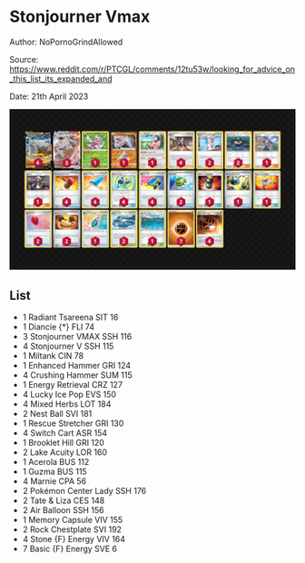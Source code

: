 # Stonjourner Vmax

Author: NoPornoGrindAllowed

Source: <https://www.reddit.com/r/PTCGL/comments/12tu53w/looking_for_advice_on_this_list_its_expanded_and>

Date: 21th April 2023

![decklist](../../images/SVI/Stonjourner%20Vmax/1-%20Stonjourner%20Vmax.png)

## List

* 1 Radiant Tsareena SIT 16
* 1 Diancie {*} FLI 74
* 3 Stonjourner VMAX SSH 116
* 4 Stonjourner V SSH 115
* 1 Miltank CIN 78
* 1 Enhanced Hammer GRI 124
* 4 Crushing Hammer SUM 115
* 1 Energy Retrieval CRZ 127
* 4 Lucky Ice Pop EVS 150
* 4 Mixed Herbs LOT 184
* 2 Nest Ball SVI 181
* 1 Rescue Stretcher GRI 130
* 4 Switch Cart ASR 154
* 1 Brooklet Hill GRI 120
* 2 Lake Acuity LOR 160
* 1 Acerola BUS 112
* 1 Guzma BUS 115
* 4 Marnie CPA 56
* 2 Pokémon Center Lady SSH 176
* 2 Tate & Liza CES 148
* 2 Air Balloon SSH 156
* 1 Memory Capsule VIV 155
* 2 Rock Chestplate SVI 192
* 4 Stone {F} Energy VIV 164
* 7 Basic {F} Energy SVE 6
